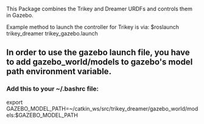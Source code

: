 This Package combines the Trikey and Dreamer URDFs and controls them in Gazebo.

Example method to launch the controller for Trikey is via:
$roslaunch trikey_dreamer trikey_gazebo.launch 

## In order to use the gazebo launch file, you have to add gazebo_world/models to gazebo's model path environment variable.

### Add this to your ~/.bashrc file:
export GAZEBO_MODEL_PATH=~/catkin_ws/src/trikey_dreamer/gazebo_world/models:$GAZEBO_MODEL_PATH


